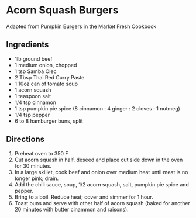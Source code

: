 # Acorn Squash Burgers

Adapted from Pumpkin Burgers in the Market Fresh Cookbook

## Ingredients
- 1lb ground beef
- 1 medium onion, chopped
- 1 tsp Samba Olec
- 2 Tbsp Thai Red Curry Paste
- 1 10oz can of tomato soup
- 1 acorn squash
- 1 teaspoon salt
- 1/4 tsp cinnamon
- 1 tsp pumpkin pie spice (8 cinnamon : 4 ginger : 2 cloves : 1 nutmeg)
- 1/4 tsp pepper
- 6 to 8 hamburger buns, split

## Directions
1. Preheat oven to 350 F
1. Cut acorn squash in half, deseed and place cut side down in the oven for 30 minutes.
1. In a large skillet, cook beef and onion over medium heat until meat is no longer pink; drain. 
1. Add the chili sauce, soup, 1/2 acorn squash, salt, pumpkin pie spice and pepper. 
1. Bring to a boil. Reduce heat; cover and simmer for 1 hour. 
1. Toast buns and serve with other half of acorn squash (baked for another 20 minutes with butter cinammon and raisons).
